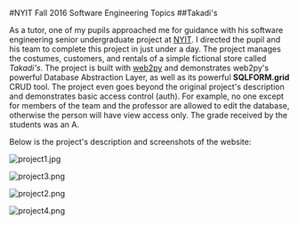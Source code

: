 #NYIT Fall 2016 Software Engineering Topics
##Takadi's

As a tutor, one of my pupils approached me for guidance with his software engineering senior undergraduate project at [NYIT](http://nyit.edu). I directed the pupil and his team to complete this project in just under a day. The project manages the costumes, customers, and rentals of a simple fictional store called _Takadi's_. The project is built with [web2py](http://web2py.org) and demonstrates web2py's powerful Database Abstraction Layer, as well as its powerful **SQLFORM.grid** CRUD tool. The project even goes beyond the original project's description and demonstrates basic access control (auth). For example, no one except for members of the team and the professor are allowed to edit the database, otherwise the person will have view access only. The grade received by the students was an A.

Below is the project's description and screenshots of the website:

![project1.jpg](https://bitbucket.org/repo/d4XKR8/images/701205596-project1.jpg)

![project3.png](https://bitbucket.org/repo/d4XKR8/images/1677282181-project3.png)

![project2.png](https://bitbucket.org/repo/d4XKR8/images/1356842391-project2.png)

![project4.png](https://bitbucket.org/repo/d4XKR8/images/412309588-project4.png)